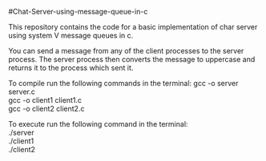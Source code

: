 #Chat-Server-using-message-queue-in-c

This repository contains the code for a basic implementation of char server using system V message queues in c.

You can send a message from any of the client processes to the server process. The server process then converts the message to uppercase and returns it to the process which sent it.

To compile run the following commands in the terminal:
gcc -o server server.c  
gcc -o client1 client1.c  
gcc -o client2 client2.c

To execute run the following command in the terminal:  
./server  
./client1  
./client2
